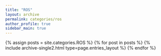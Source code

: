 ```yaml
---
title: "ROS"
layout: archive
permalink: categories/ros
author_profile: true
sidebar_main: true
---
```



{% assign posts = site.categories.ROS %}
{% for post in posts %} {% include archive-single2.html type=page.entries_layout %} {% endfor %}
